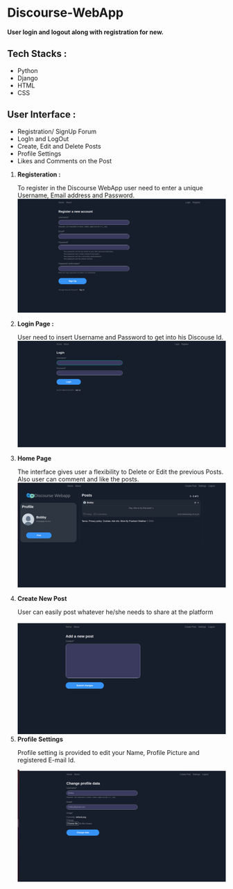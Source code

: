 # Discourse-WebApp
<strong>User login and logout along with registration for new. <br/></strong>
 ## Tech Stacks : 
 <ul>
  <li>Python</li>
  <li>Django</li>
  <li>HTML</li>
  <li> CSS </li>
 </ul>
 
 ## User Interface :
 
  <ul>
 <li>Registration/ SignUp Forum</li>
 <li>LogIn and LogOut</li>
  <li>Create, Edit and Delete Posts</li>
 <li> Profile Settings</li>
 <li> Likes and Comments on the Post</li>
</ul>

<ol>
 <li><b>Registeration :</b></li>
 <p> To register in the Discourse WebApp user need to enter a unique Username, Email address and Password.
  <img src="/media/d.png" alt="Registration Page">
 <li><b>Login Page :</b></li>
  <p> User need to insert Username and Password to get into his Discouse Id.
   <img src="/media/e.png" alt="Login Page">
 <li><b>Home Page</b> </li>
 <p> The interface gives user a flexibility to Delete or Edit the previous Posts.</br> Also user can comment and like the posts.
 <img src="/media/a.png" alt="Home Page">
 </br>
 <li><b>Create New Post</b></li>
 <p> User can easily post whatever he/she needs to share at the platform </p>
 <img src="/media/b.png" alt="Post Section">
 </br>
 <li><b>Profile Settings</b></li>
 <p> Profile setting is provided to edit your Name, Profile Picture and registered E-mail Id. </p> 
 <img src="/media/c.png" alt="Edit Profile">
 
 </ol>
